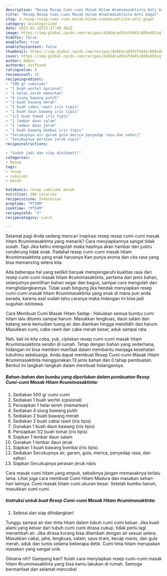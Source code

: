 ```yaml
---
description: "Resep Resep Cumi-cumi Masak Hitam #cumimasaktinta Anti Gagal"
title: "Resep Resep Cumi-cumi Masak Hitam #cumimasaktinta Anti Gagal"
slug: 3-resep-resep-cumi-cumi-masak-hitam-cumimasaktinta-anti-gagal
category: Uncategorized
date: 2022-05-18T23:37:09.462Z
image: https://img-global.cpcdn.com/recipes/4266dcad554fd445/680x482cq70/resep-cumi-cumi-masak-hitam-cumimasaktinta-foto-resep-utama.jpg
hideToc: false
enableToc: true
enableTocContent: false
thumbnail: https://img-global.cpcdn.com/recipes/4266dcad554fd445/680x482cq70/resep-cumi-cumi-masak-hitam-cumimasaktinta-foto-resep-utama.jpg
cover: https://img-global.cpcdn.com/recipes/4266dcad554fd445/680x482cq70/resep-cumi-cumi-masak-hitam-cumimasaktinta-foto-resep-utama.jpg
author: Admin
authorAv: notfound
ratingvalue: 4
reviewcount: 25
recipeingredient:
- "500 gr cumicumi"
- "1 buah wortel opsional"
- "1 helai sereh memarkan"
- "4 siung bawang putih"
- "2 buah bawang merah"
- "2 buah cabai rawit iris tipis"
- "1 buah daun bawang iris tipis"
- "1/2 buah tomat iris tipis"
- "1 lembar daun salam"
- "1 lembar daun jeruk"
- "1 buah bawang bombai iris tipis"
- "Secukupnya air garam gula merica penyedap rasa dan sahori"
- "Secukupnya perasan jeruk nipis"
recipeinstructions:

- "Sudah jadi dan siap dinikmati!"
categories:
- Resep
tags:
- resep
- cumicumi
- masak

katakunci: resep cumicumi masak 
nutrition: 206 calories
recipecuisine: Indonesian
preptime: "PT30M"
cooktime: "PT54M"
recipeyield: "3"
recipecategory: Lunch

---
```



Selamat pagi Anda sedang mencari inspirasi resep resep cumi-cumi masak hitam #cumimasaktinta yang menarik? Cara menyiapkannya sangat tidak susah. Tapi Jika keliru mengolah maka hasilnya akan hambar dan justru cenderung tidak enak. Padahal resep cumi-cumi masak hitam #cumimasaktinta yang enak harusnya Kan punya aroma dan cita rasa yang bisa memancing selera kita.


Ada beberapa hal yang sedikit banyak mempengaruhi kualitas rasa dari resep cumi-cumi masak hitam #cumimasaktinta, pertama dari jenis bahan, selanjutnya pemilihan bahan segar dan bagus, sampai cara mengolah dan menghidangkannya. Tidak usah bingung jika hendak menyiapkan resep cumi-cumi masak hitam #cumimasaktinta yang enak di mana pun anda berada, karena asal sudah tahu caranya maka hidangan ini bisa jadi suguhan istimewa.

Cara Membuat Cumi Masak Hitam Sedap : Haluskan semua bumbu cumi hitam lalu ditumis sampai harum. Masukkan lengkuas, daun salam dan batang serai kemudian tuang air dan diamkan hingga mendidih dan harum. Masukkan cumi, cabe rawit dan cabe merah besar, aduk sampai rata.


Nah, kali ini kita coba, yuk, ciptakan resep cumi-cumi masak hitam #cumimasaktinta sendiri di rumah. Tetap dengan bahan yang sederhana, hidangan ini bisa memberi manfaat dalam membantu menjaga kesehatan tubuhmu sekeluarga. Anda dapat membuat Resep Cumi-cumi Masak Hitam #cumimasaktinta menggunakan 13 jenis bahan dan 0 tahap pembuatan. Berikut ini langkah-langkah dalam membuat hidangannya.

<!--inarticleads1-->

##### Bahan-bahan dan bumbu yang diperlukan dalam pembuatan Resep Cumi-cumi Masak Hitam #cumimasaktinta:

1. Sediakan 500 gr cumi-cumi
1. Sediakan 1 buah wortel (opsional)
1. Persiapkan 1 helai sereh (memarkan)
1. Sediakan 4 siung bawang putih
1. Sediakan 2 buah bawang merah
1. Sediakan 2 buah cabai rawit (iris tipis)
1. Gunakan 1 buah daun bawang (iris tipis)
1. Persiapkan 1/2 buah tomat (iris tipis)
1. Siapkan 1 lembar daun salam
1. Gunakan 1 lembar daun jeruk
1. Siapkan 1 buah bawang bombai (iris tipis)
1. Sediakan Secukupnya air, garam, gula, merica, penyedap rasa, dan sahori
1. Siapkan Secukupnya perasan jeruk nipis


Cara masak cumi hitam yang empuk, sebaiknya jangan memasaknya terlalu lama. Lihat juga cara membuat Cumi Hitam Madura dan masakan sehari-hari lainnya. Cumi masak hitam cumi ukuran besar. Setelah bumbu harum, masukkan cumi cumi. 

<!--inarticleads2-->

##### Instruksi untuk buat Resep Cumi-cumi Masak Hitam #cumimasaktinta:


1. Selesai dan siap dihidangkan!

Tunggu sampai air dan tinta hitam dalam tubuh cumi cumi keluar. Jika kuah alami yang keluar dari tubuh cumi cumi dirasa cukup, tidak perlu lagi menambah air. Jika dirasa kurang bisa ditambah dengan air sesuai selera. Masukkan cabai, jahe, lengkuas, salam, saus tiram, kecap manis, dan gula merah, aduk dan tumis selama beberapa detik. Cumi tinta hitam merupakan masakan yang sangat unik. 

Gimana nih? Gampang kan? Itulah cara menyiapkan resep cumi-cumi masak hitam #cumimasaktinta yang bisa kamu lakukan di rumah. Semoga bermanfaat dan selamat mencoba!
